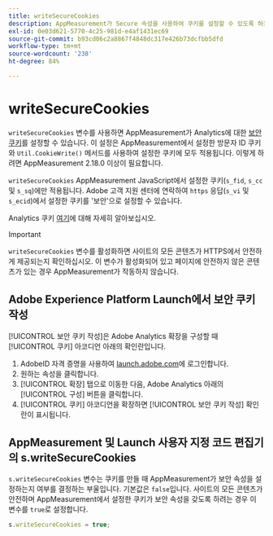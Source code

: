 ```yaml
---
title: writeSecureCookies
description: AppMeasurement가 Secure 속성을 사용하여 쿠키를 설정할 수 있도록 허용합니다.
exl-id: 0e03d621-5770-4c25-981d-e4af1431ec69
source-git-commit: b93cd06c2a8867f4848dc317e426b73dcfbb5dfd
workflow-type: tm+mt
source-wordcount: '238'
ht-degree: 84%

---
```


# writeSecureCookies

`writeSecureCookies` 변수를 사용하면 AppMeasurement가 Analytics에 대한 [보안 쿠키](https://en.wikipedia.org/wiki/Secure_cookie)를 설정할 수 있습니다. 이 설정은 AppMeasurement에서 설정한 방문자 ID 쿠키와 `Util.CookieWrite()` 메서드를 사용하여 설정한 쿠키에 모두 적용됩니다. 이렇게 하려면 AppMeasurement 2.18.0 이상이 필요합니다.

`writeSecureCookies` AppMeasurement JavaScript에서 설정한 쿠키(`s_fid`,  `s_cc` 및  `s_sq`)에만 적용됩니다. Adobe 고객 지원 센터에 연락하여 `https` 응답(`s_vi` 및 `s_ecid`)에서 설정한 쿠키를 &#39;보안&#39;으로 설정할 수 있습니다.

Analytics 쿠키 [여기](https://experienceleague.adobe.com/docs/core-services/interface/administration/ec-cookies/cookies-analytics.html)에 대해 자세히 알아보십시오.

>[!IMPORTANT]
>
> `writeSecureCookies` 변수를 활성화하면 사이트의 모든 콘텐츠가 HTTPS에서 안전하게 제공되는지 확인하십시오. 이 변수가 활성화되어 있고 페이지에 안전하지 않은 콘텐츠가 있는 경우 AppMeasurement가 작동하지 않습니다.

## Adobe Experience Platform Launch에서 보안 쿠키 작성

[!UICONTROL 보안 쿠키 작성]은 Adobe Analytics 확장을 구성할 때 [!UICONTROL 쿠키] 아코디언 아래의 확인란입니다.

1. AdobeID 자격 증명을 사용하여 [launch.adobe.com](https://launch.adobe.com)에 로그인합니다.
2. 원하는 속성을 클릭합니다.
3. [!UICONTROL 확장] 탭으로 이동한 다음, Adobe Analytics 아래의 [!UICONTROL 구성] 버튼을 클릭합니다.
4. [!UICONTROL 쿠키] 아코디언을 확장하면 [!UICONTROL 보안 쿠키 작성] 확인란이 표시됩니다.

## AppMeasurement 및 Launch 사용자 지정 코드 편집기의 s.writeSecureCookies

`s.writeSecureCookies` 변수는 쿠키를 만들 때 AppMeasurement가 보안 속성을 설정하는지 여부를 결정하는 부울입니다. 기본값은 `false`입니다. 사이트의 모든 콘텐츠가 안전하며 AppMeasurement에서 설정한 쿠키가 보안 속성을 갖도록 하려는 경우 이 변수를 `true`로 설정합니다.

```js
s.writeSecureCookies = true;
```
